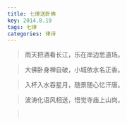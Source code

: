 ```yaml
---
title: 七律送卧佛
key: 2014.8.19
tags: 七律
categories: 律诗
---
```


<blockquote class="blockquote-center">雨天把酒看长江，乐在岸边思道场。
</blockquote>
<blockquote class="blockquote-center">大佛卧身禅自破，小城依水名正香。
</blockquote>
<blockquote class="blockquote-center">入杯入水吞星月，随景随心忆汗唐。
</blockquote>
<blockquote class="blockquote-center">波涛化语风相送，悟觉寺庙上山岗。
</blockquote>
<blockquote class="blockquote-center"></br>
</blockquote>
